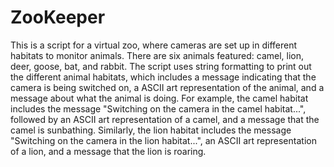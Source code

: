 # ZooKeeper
This is a script for a virtual zoo, where cameras are set up in different habitats to monitor animals. There are six animals featured: camel, lion, deer, goose, bat, and rabbit. The script uses string formatting to print out the different animal habitats, which includes a message indicating that the camera is being switched on, a ASCII art representation of the animal, and a message about what the animal is doing. For example, the camel habitat includes the message "Switching on the camera in the camel habitat...", followed by an ASCII art representation of a camel, and a message that the camel is sunbathing. Similarly, the lion habitat includes the message "Switching on the camera in the lion habitat...", an ASCII art representation of a lion, and a message that the lion is roaring.
